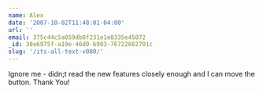 ```yaml
---
name: Alex
date: '2007-10-02T11:48:01-04:00'
url: ''
email: 375c44c5a059db8f231e1e8335e45072
_id: 38e6975f-a19e-46d0-b903-76722682701c
slug: '/its-all-text-v080/'
---
```


Ignore me - didn;t read the new features closely enough and I can move the
button. Thank You!
